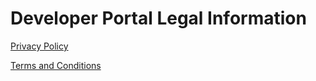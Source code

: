 # Developer Portal Legal Information

[Privacy Policy](privacy-policy.md)

[Terms and Conditions](terms.md)

